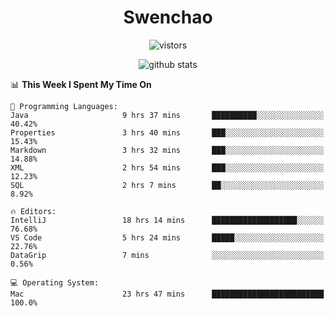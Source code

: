 <h1 align="center">Swenchao</h3>

<p align="center">
  <img src="https://visitor-badge.glitch.me/badge?page_id=Swenchao" alt="vistors" />
</p>

<p align="center">
  <img src="https://github-readme-stats.vercel.app/api?username=Swenchao&count_private=true&show_icons=true&theme=vue-dark&hide_title=true" alt="github stats" />
</p>

<!--START_SECTION:waka-->
📊 **This Week I Spent My Time On** 

```text
💬 Programming Languages: 
Java                     9 hrs 37 mins       ██████████░░░░░░░░░░░░░░░   40.42% 
Properties               3 hrs 40 mins       ███░░░░░░░░░░░░░░░░░░░░░░   15.43% 
Markdown                 3 hrs 32 mins       ███░░░░░░░░░░░░░░░░░░░░░░   14.88% 
XML                      2 hrs 54 mins       ███░░░░░░░░░░░░░░░░░░░░░░   12.23% 
SQL                      2 hrs 7 mins        ██░░░░░░░░░░░░░░░░░░░░░░░   8.92%

🔥 Editors: 
IntelliJ                 18 hrs 14 mins      ███████████████████░░░░░░   76.68% 
VS Code                  5 hrs 24 mins       █████░░░░░░░░░░░░░░░░░░░░   22.76% 
DataGrip                 7 mins              ░░░░░░░░░░░░░░░░░░░░░░░░░   0.56%

💻 Operating System: 
Mac                      23 hrs 47 mins      █████████████████████████   100.0%

```


<!--END_SECTION:waka-->

